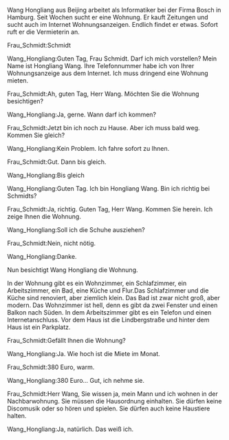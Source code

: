 ﻿Wang Hongliang aus Beijing arbeitet als Informatiker bei der Firma Bosch in Hamburg. Seit Wochen sucht er eine Wohnung. Er kauft Zeitungen und sucht auch im Internet Wohnungsanzeigen. Endlich findet er etwas. Sofort ruft er die Vermieterin an.	

Frau_Schmidt:Schmidt

Wang_Hongliang:Guten Tag, Frau Schmidt. Darf ich mich vorstellen? Mein Name ist Hongliang Wang. Ihre Telefonnummer habe ich von Ihrer Wohnungsanzeige aus dem Internet. Ich muss dringend eine Wohnung mieten.

Frau_Schmidt:Ah, guten Tag, Herr Wang. Möchten Sie die Wohnung besichtigen?

Wang_Hongliang:Ja, gerne. Wann darf ich kommen?

Frau_Schmidt:Jetzt bin ich noch zu Hause. Aber ich muss bald weg. Kommen Sie gleich?

Wang_Hongliang:Kein Problem. Ich fahre sofort zu Ihnen.

Frau_Schmidt:Gut. Dann bis gleich.

Wang_Hongliang:Bis gleich

Wang_Hongliang:Guten Tag. Ich bin Hongliang Wang. Bin ich richtig bei Schmidts?

Frau_Schmidt:Ja, richtig. Guten Tag, Herr Wang. Kommen Sie herein. Ich zeige Ihnen die Wohnung.

Wang_Hongliang:Soll ich die Schuhe ausziehen?

Frau_Schmidt:Nein, nicht nötig.

Wang_Hongliang:Danke.

Nun besichtigt Wang Hongliang die Wohnung.

In der Wohnung gibt es ein Wohnzimmer, ein Schlafzimmer, ein Arbeitszimmer, ein Bad, eine Küche und Flur.Das Schlafzimmer und die Küche sind renoviert, aber ziemlich klein. Das Bad ist zwar nicht groß, aber modern. Das Wohnzimmer ist hell, denn es gibt da zwei Fenster und einen Balkon nach Süden. In dem Arbeitszimmer gibt es ein Telefon und einen Internetanschluss. Vor dem Haus ist die Lindbergstraße und hinter dem Haus ist ein Parkplatz.

Frau_Schmidt:Gefällt Ihnen die Wohnung?

Wang_Hongliang:Ja. Wie hoch ist die Miete im Monat.

Frau_Schmidt:380 Euro, warm.

Wang_Hongliang:380 Euro... Gut, ich nehme sie.

Frau_Schmidt:Herr Wang, Sie wissen ja, mein Mann und ich wohnen in der Nachbarwohnung. Sie müssen die Hausordnung einhalten. Sie dürfen keine Discomusik oder so hören und spielen. Sie dürfen auch keine Haustiere halten.

Wang_Hongliang:Ja, natürlich. Das weiß ich.



